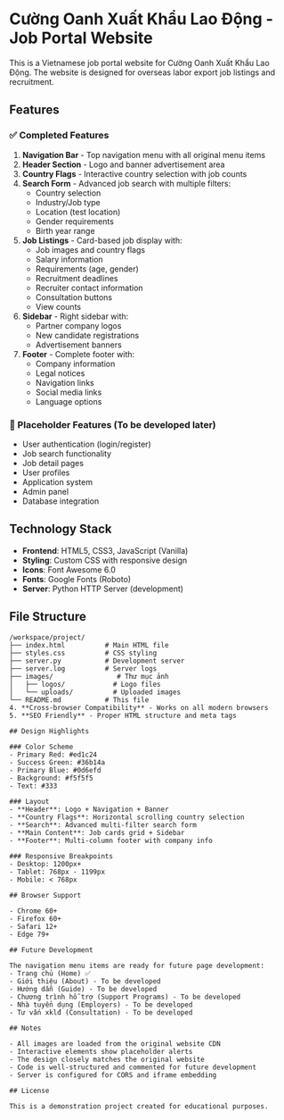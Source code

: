 # Cường Oanh Xuất Khẩu Lao Động - Job Portal Website

This is a Vietnamese job portal website for Cường Oanh Xuất Khẩu Lao Động. The website is designed for overseas labor export job listings and recruitment.

## Features

### ✅ Completed Features

1. **Navigation Bar** - Top navigation menu with all original menu items
2. **Header Section** - Logo and banner advertisement area
3. **Country Flags** - Interactive country selection with job counts
4. **Search Form** - Advanced job search with multiple filters:
   - Country selection
   - Industry/Job type
   - Location (test location)
   - Gender requirements
   - Birth year range
5. **Job Listings** - Card-based job display with:
   - Job images and country flags
   - Salary information
   - Requirements (age, gender)
   - Recruitment deadlines
   - Recruiter contact information
   - Consultation buttons
   - View counts
6. **Sidebar** - Right sidebar with:
   - Partner company logos
   - New candidate registrations
   - Advertisement banners
7. **Footer** - Complete footer with:
   - Company information
   - Legal notices
   - Navigation links
   - Social media links
   - Language options

### 🔄 Placeholder Features (To be developed later)

- User authentication (login/register)
- Job search functionality
- Job detail pages
- User profiles
- Application system
- Admin panel
- Database integration

## Technology Stack

- **Frontend**: HTML5, CSS3, JavaScript (Vanilla)
- **Styling**: Custom CSS with responsive design
- **Icons**: Font Awesome 6.0
- **Fonts**: Google Fonts (Roboto)
- **Server**: Python HTTP Server (development)

## File Structure

```
/workspace/project/
├── index.html          # Main HTML file
├── styles.css          # CSS styling
├── server.py           # Development server
├── server.log          # Server logs
├── images/                # Thư mục ảnh
│   ├── logos/            # Logo files
│   └── uploads/          # Uploaded images
└── README.md           # This file
4. **Cross-browser Compatibility** - Works on all modern browsers
5. **SEO Friendly** - Proper HTML structure and meta tags

## Design Highlights

### Color Scheme
- Primary Red: #ed1c24
- Success Green: #36b14a
- Primary Blue: #0d6efd
- Background: #f5f5f5
- Text: #333

### Layout
- **Header**: Logo + Navigation + Banner
- **Country Flags**: Horizontal scrolling country selection
- **Search**: Advanced multi-filter search form
- **Main Content**: Job cards grid + Sidebar
- **Footer**: Multi-column footer with company info

### Responsive Breakpoints
- Desktop: 1200px+
- Tablet: 768px - 1199px
- Mobile: < 768px

## Browser Support

- Chrome 60+
- Firefox 60+
- Safari 12+
- Edge 79+

## Future Development

The navigation menu items are ready for future page development:
- Trang chủ (Home) ✅
- Giới thiệu (About) - To be developed
- Hướng dẫn (Guide) - To be developed
- Chương trình hỗ trợ (Support Programs) - To be developed
- Nhà tuyển dụng (Employers) - To be developed
- Tư vấn xklđ (Consultation) - To be developed

## Notes

- All images are loaded from the original website CDN
- Interactive elements show placeholder alerts
- The design closely matches the original website
- Code is well-structured and commented for future development
- Server is configured for CORS and iframe embedding

## License

This is a demonstration project created for educational purposes.